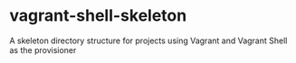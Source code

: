 # vagrant-shell-skeleton
A skeleton directory structure for projects using Vagrant and Vagrant Shell as the provisioner
